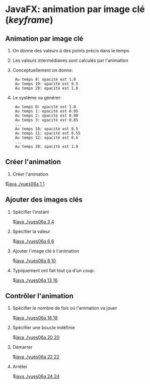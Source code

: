 # JavaFX: animation par image clé (*keyframe*)

## Animation par image clé

1. On donne des valeurs à des points précis dans le temps
1. Les valeurs intermédiaires sont calculés par l'animation
1. Conceptuellement on  donne:

        Au temps 0: opacité est 1.0
        Au temps 10: opacité est 0.5
        Au temps 20: opacité est 1.0

1. Le système va générer:

        Au temps 0: opacité est 1.0
        Au temps 1: opacité est 0.95
        Au temps 2: opacité est 0.90
        Au temps 3: opacité est 0.85
        ...
        Au temps 10: opacité est 0.5
        Au temps 11: opacité est 0.55
        Au temps 12: opacité est 0.6
        ...
        Au temps 20: opacité est 1.0

## Créer l'animation

1. Créer l'animation

$[java ./vues06a 1 1]()

## Ajouter des images clés

1. Spécifier l'instant

    $[java ./vues06a 3 4]()

1. Spécifier la valeur

    $[java ./vues06a 6 6]()

1. Ajouter l'image clé à l'animation

    $[java ./vues06a 8 10]()

1. Typiquement ont fait tout ça d'un coup:

    $[java ./vues06a 13 16]()

## Contrôler l'animation

1. Spécifier le nombre de fois où l'animation va jouer

    $[java ./vues06a 18 18]()

1. Spécifier une boucle indéfinie

    $[java ./vues06a 20 20]()

1. Démarrer

    $[java ./vues06a 22 22]()

1. Arrêter

    $[java ./vues06a 24 24]()




